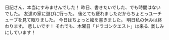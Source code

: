 日記さん、本当にすみませんでした！
昨日、書きたいでした、でも時間はないでした。
友達の家に遊びに行った。
後とても疲れましただからちょとっユーチューブを見て眠りました。
今日はちょっと絵を書きました。
明日私の休みは終わります。
悲しいです！
それでも、木曜日「ドラゴンクエスト」は来る.
楽しみにしています！
